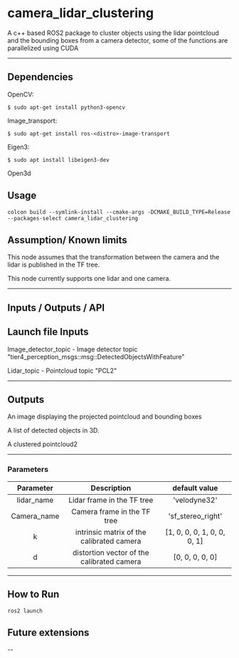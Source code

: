 # camera_lidar_clustering
A c++ based ROS2 package to cluster objects using the lidar pointcloud and the bounding boxes from a camera detector, some of the functions are parallelized using CUDA

- - -
## Dependencies
OpenCV:
```
$ sudo apt-get install python3-opencv
```
Image_transport:
```
$ sudo apt-get install ros-<distro>-image-transport
```
Eigen3:
```
$ sudo apt install libeigen3-dev
```
Open3d

## Usage
```
colcon build --symlink-install --cmake-args -DCMAKE_BUILD_TYPE=Release --packages-select camera_lidar_clustering
```

## Assumption/ Known limits

This node assumes that the transformation between the camera and the lidar is published in the TF tree.

This node currently supports one lidar and one camera.
- - -
## Inputs / Outputs / API

## Launch file Inputs
Image_detector_topic - Image detector topic "tier4_perception_msgs::msg::DetectedObjectsWithFeature"

Lidar_topic - Pointcloud topic "PCL2"
- - -

## Outputs
An image displaying the projected pointcloud and bounding boxes

A list of detected objects in 3D.

A clustered pointcloud2
- - -

### Parameters

| Parameter | Description | default value |
| :----:|:---:| :-----:|
| lidar_name | Lidar frame in the TF tree | 'velodyne32' |
| Camera_name | Camera frame in the TF tree | 'sf_stereo_right' |
| k | intrinsic matrix of the calibrated camera | [1, 0, 0, 0, 1, 0, 0, 0, 1] |
| d | distortion vector of the calibrated camera | [0, 0, 0, 0, 0] |

- - -
## How to Run

```
ros2 launch
```

## Future extensions

--
